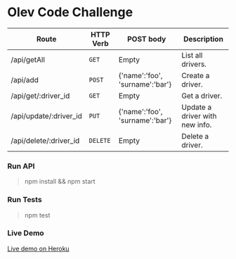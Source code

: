 # Olev Code Challenge

| Route | HTTP Verb	 | POST body	 | Description	 |
| --- | --- | --- | --- |
| /api/getAll | `GET` | Empty | List all drivers. |
| /api/add | `POST` | {'name':'foo', 'surname':'bar'} | Create a driver. |
| /api/get/:driver_id | `GET` | Empty | Get a driver. |
| /api/update/:driver_id | `PUT` | {'name':'foo', 'surname':'bar'} | Update a driver with new info. |
| /api/delete/:driver_id | `DELETE` | Empty | Delete a driver. |


### Run API
> npm install && npm start

### Run Tests
> npm test

### Live Demo
[Live demo on Heroku](https://tranquil-hamlet-34506.herokuapp.com/api/driver/getAll)

